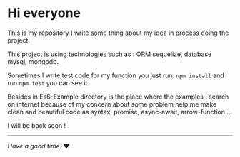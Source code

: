 # Hi everyone

This is my repository I write some thing about my idea in process doing the project.

This project is using technologies such as : ORM sequelize, database mysql, mongodb.

Sometimes I write test code for my function you just run: `npm install` and run `npm test` you can see it.

Besides in Es6-Example directory is the place where the examples I search on internet because of my concern about some
problem help me make clean and beautiful code as syntax, promise, async-await, arrow-function ...

I will be back soon !

---

*Have a good time: :heart:*
